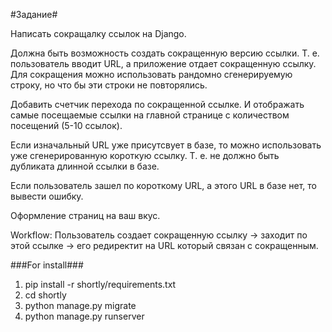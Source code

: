 #Задание#

Написать сокращалку ссылок на Django.

Должна быть возможность создать сокращенную версию ссылки. Т. е. пользователь вводит URL, а приложение отдает сокращенную ссылку. Для сокращения можно использовать рандомно сгенерируемую строку, но что бы эти строки не повторялись. 

Добавить счетчик перехода по сокращенной ссылке. И отображать самые посещаемые ссылки на главной странице с количеством посещений (5-10 ссылок).

Если изначальный URL уже присутсвует в базе, то можно использовать уже сгенерированную короткую ссылку. Т. е. не должно быть дубликата длинной ссылки в базе.

Если пользователь зашел по короткому URL, а этого URL в базе нет, то вывести ошибку.

Оформление страниц на ваш вкус.

Workflow: Пользователь создает сокращенную ссылку -> заходит по этой ссылке -> его редиректит на URL который связан с сокращенным.


###For install###
1) pip install -r shortly/requirements.txt
2) cd shortly
3) python manage.py migrate
4) python manage.py runserver



